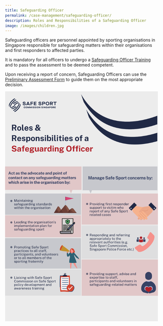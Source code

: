 ```yaml
---
title: Safeguarding Officer
permalink: /case-management/safeguarding-officer/
description: Roles and Responsibilities of a Safeguarding Officer
image: /images/children.jpg
---
```

Safeguarding officers are personnel appointed by sporting organisations in Singapore responsible for safeguarding matters within their organisations and first responders to affected parties.


It is mandatory for all officers to undergo a [Safeguarding Officer Training](https://www.safesport.sg/training-and-education/so-training) and to pass the assessment to be deemed competent. 


Upon receiving a report of concern, Safeguarding Officers can use the  [Preliminary Assessment Form](https://go.gov.sg/preliminaryassessment) to guide them on the most appropriate decision.

![Alt text for image on Isomer site](/images/Safeguarding%20roles_high_res.png)